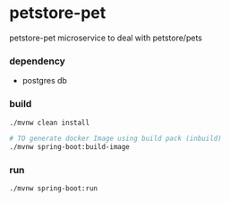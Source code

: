 # petstore-pet
petstore-pet microservice to deal with petstore/pets

### dependency
- postgres db

### build

```bash
./mvnw clean install

# TO generate docker Image using build pack (inbuild)
./mvnw spring-boot:build-image
```

### run
```bash
./mvnw spring-boot:run
```
